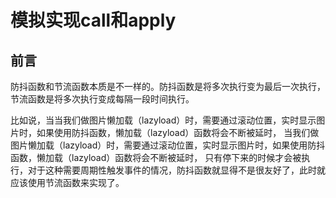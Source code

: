 # 模拟实现call和apply

## 前言 

防抖函数和节流函数本质是不一样的。防抖函数是将多次执行变为最后一次执行，节流函数是将多次执行变成每隔一段时间执行。  

比如说，当当我们做图片懒加载（lazyload）时，需要通过滚动位置，实时显示图片时，如果使用防抖函数，懒加载（lazyload）函数将会不断被延时，
当我们做图片懒加载（lazyload）时，需要通过滚动位置，实时显示图片时，如果使用防抖函数，懒加载（lazyload）函数将会不断被延时，
只有停下来的时候才会被执行，对于这种需要周期性触发事件的情况，防抖函数就显得不是很友好了，此时就应该使用节流函数来实现了。


